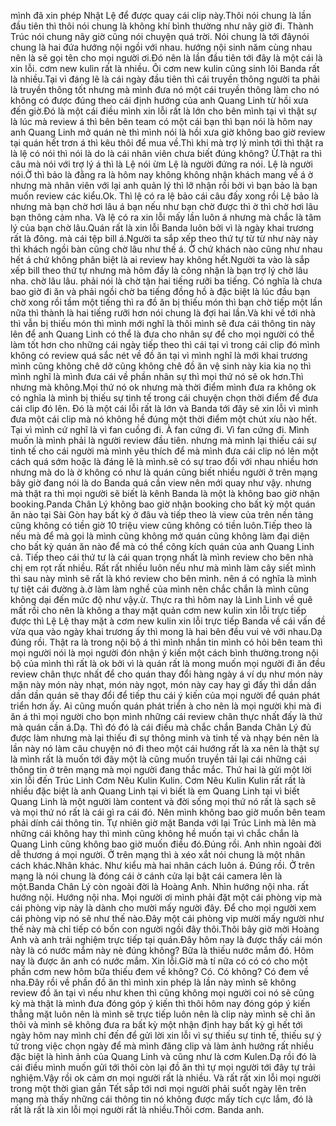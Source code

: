 mình đã xin phép Nhật Lệ để được quay cái clip này.Thôi nói chung là lần đầu tiên thì thôi nói chung là không khí bình thường như nãy giờ đi. Thành Trúc nói chung nãy giờ cũng nói chuyện quá trời. Nói chung là tới đâynói chung là hai đứa hướng nội ngồi với nhau. hướng nội sinh năm cùng nhau nên là sẽ gọi tên cho mọi người ơi.Đó nên là lần đầu tiên tới đây là một cái là xin lỗi. cơm new kulin rất là nhiều. Ôi cơm new kulin cũng sinh lôi Banda rất là nhiều.Tại vì đáng lẽ là cái ngày đầu tiên thì cái truyền thông người ta phải là truyền thông tốt nhưng mà mình đưa nó một cái truyền thông làm cho nó không có được đúng theo cái định hướng của anh Quang Linh từ hồi xưa đến giờ.Đó là một cái điều mình xin lỗi rất là lớn cho bên mình tại vì thật sự là lúc mà review á thì bên bên team có một cái bạn thì bạn nói là hôm nay anh Quang Linh mở quán nè thì mình nói là hồi xưa giờ không bao giờ review tại quán hết trơn á thì kêu thôi để mua về.Thì khi mà trợ lý mình tới thì thật ra là lệ có nói thì nói là do là cái nhân viên chưa biết đúng không? Ừ.Thật ra thì câu mà nói với trợ lý á thì là Lệ nói ừm Lệ là người đứng ra nói. Lệ là người nói.Ờ thì bảo là đằng ra là hôm nay không không nhận khách mang về á ờ nhưng mà nhân viên với lại anh quản lý thì lỡ nhận rồi bởi vì bạn bảo là bạn muốn review các kiểu.Ok. Thì lệ có ra lệ bảo cái câu đấy xong rồi Lệ bảo là nhưng mà bạn chờ hơi lâu á bạn nếu như bạn chờ được thì ờ thì chờ hơi lâu bạn thông cảm nha. Và lệ có ra xin lỗi mấy lần luôn á nhưng mà chắc là tâm lý của bạn chờ lâu.Quán rất là xin lỗi Banda luôn bởi vì là ngày khai trương rất là đông. mà cái tệp bill á.Người ta sắp xếp theo thứ tự từ từ như này này thì khách ngồi bàn cũng chờ lâu như thế á. Ờ chứ khách nào cũng như nhau hết á chứ không phân biệt là ai review hay không hết.Người ta vào là sắp xếp bill theo thứ tự nhưng mà hôm đấy là công nhận là bạn trợ lý chờ lâu nha. chờ lâu lâu. phải nói là chờ tận hai tiếng rưỡi ba tiếng. Có nghĩa là chưa bao giờ đi ăn và phải ngồi chờ ba tiếng đồng hồ à đặc biệt là lúc đầu bạn chờ xong rồi tầm một tiếng thì ra đồ ăn bị thiếu món thì bạn chờ tiếp một lần nữa thì thành là hai tiếng rưỡi hơn nói chung là đợi hai lần.Và khi về tới nhà thì vẫn bị thiếu món thì mình mới nghĩ là thôi mình sẽ đưa cái thông tin này lên để anh Quang Linh có thể là đưa cho nhân sự để cho mọi người có thể làm tốt hơn cho những cái ngày tiếp theo thì cái tại vì trong cái clip đó mình không có review quá sắc nét về đồ ăn tại vì mình nghĩ là mới khai trương mình cũng không chê dở cũng không chê đồ ăn vệ sinh này kia kia nọ thì mình nghĩ là mình đưa cái về phần nhân sự thì mọi thứ nó sẽ ok hơn.Thì nhưng mà không.Mọi thứ nó ok nhưng mà thời điểm mình đưa ra không ok có nghĩa là mình bị thiếu sự tinh tế trong cái chuyện chọn thời điểm để đưa cái clip đó lên. Đó là một cái lỗi rất là lớn và Banda tới đây sẽ xin lỗi vì mình đưa một cái clip mà nó không hề đúng một thời điểm một chút xíu nào hết. Tại vì mình cứ nghĩ là vì fan cuồng đi. À fan cứng đi. Vì fan cứng đi. Mình muốn là mình phải là người review đầu tiên. nhưng mà mình lại thiếu cái sự tinh tế cho cái người mà mình yêu thích để mà mình đưa cái clip nó lên một cách quá sớm hoặc là đáng lẽ là mình.sẽ có sự trao đổi với nhau nhiều hơn nhưng mà do là ờ không có như là quán cũng biết nhiều người ở trên mạng bây giờ đang nói là do Banda quá cần view nên mới quay như vậy. nhưng mà thật ra thì mọi người sẽ biết là kênh Banda là một là không bao giờ nhận booking.Panda Chân Lý không bao giờ nhận booking cho bất kỳ một quán ăn nào tại Sài Gòn hay bất kỳ ở đâu và tiếp theo là view của trên nền tảng cũng không có tiền giờ 10 triệu view cũng không có tiền luôn.Tiếp theo là nếu mà để mà gọi là mình cũng không mở quán cũng không làm đại diện cho bất kỳ quán ăn nào để mà có thể công kích quán của anh Quang Linh cả. Tiếp theo cái thứ tư là cái quan trọng nhất là mình review cho bên nhà chị em rọt rất nhiều. Rất rất nhiều luôn nếu như mà mình làm cây siết mình thì sau này mình sẽ rất là khó review cho bên mình. nên á có nghĩa là mình tự tiệt cái đường à.ờ làm làm nghề của mình nên chắc chắn là mình cũng không dại đến mức độ như vậy.ừ. Thực ra thì hôm nay là Linh Linh về quê mất rồi cho nên là không a thay mặt quản cơm new kulin xin lỗi trực tiếp được thì Lệ Lệ thay mặt à cơm new kulin xin lỗi trực tiếp Banda về cái vấn đề vừa qua vào ngày khai trương ấy thì mong là hai bên đều vui vẻ với nhau.Dạ đúng rồi. Thật ra là trong nội bộ á thì mình nhắn tin mình có hỏi bên team thì mọi người nói là mọi người đón nhận ý kiến một cách bình thường.trong nội bộ của mình thì rất là ok bởi vì là quán rất là mong muốn mọi người đi ăn đều review chân thực nhất để cho quán thay đổi hàng ngày á ví dụ như món này mặn này món này nhạt, món này ngọt, món này cay hay gì đấy thì dần dần dần dần quán sẽ thay đổi để tiếp thu cái ý kiến của mọi người để quán phát triển hơn ấy. Ai cũng muốn quán phát triển à cho nên là mọi người khi mà đi ăn á thì mọi người cho bọn mình những cái review chân thực nhất đấy là thứ mà quán cần á.Dạ. Thì đó đó là cái điều mà chắc chắn Banda Chân Lý đủ được làm nhưng mà lại thiếu đi sự thông minh và tinh tế và nhạy bén nên là lần này nó làm câu chuyện nó đi theo một cái hướng rất là xa nên là thật sự là mình rất là muốn tới đây một là cũng muốn truyền tải lại cái những cái thông tin ở trên mạng mà mọi người đang thắc mắc. Thứ hai là gửi một lời xin lỗi đến Trúc Linh Cơm Nêu Kulin Kulin. Cơm Nêu Kulin Kulin rất rất là nhiều đặc biệt là anh Quang Linh tại vì biết là em Quang Linh tại vì biết Quang Linh là một người làm content và đời sống mọi thứ nó rất là sạch sẽ và mọi thứ nó rất là cái gì ra cái đó. Nên mình không bao giờ muốn bên team phải dính cái thông tin. Tự nhiên giờ mặt Banda với lại Trúc Linh mà lên mà những cái không hay thì mình cũng không hề muốn tại vì chắc chắn là Quang Linh cũng không bao giờ muốn điều đó.Đúng rồi. Anh nhìn ngoài đời dễ thương á mọi người. Ở trên mạng thì à xéo xắt nói chung là một nhân cách khác.Nhân khác. Như kiểu mà hai nhân cách luôn á. Đúng rồi. Ở trên mạng là nói chung là đóng cái ờ cánh cửa lại bật cái camera lên là một.Banda Chân Lý còn ngoài đời là Hoàng Anh. Nhìn hướng nội nha. rất hướng nội. Hướng nội nha. Mọi người ơi mình phải đặt một cái phòng vip mà cái phòng vip này là dành cho mười mấy người đây. Để cho mọi người xem cái phòng vip nó sẽ như thế nào.Đây một cái phòng vip mười mấy người như thế này mà chỉ tiếp có bốn con người ngồi đây thôi.Thôi bây giờ mời Hoàng Anh và anh trải nghiệm trực tiếp tại quán.Đây hôm nay là được thấy cái món này là có nước mắm này nè đúng không? Bữa là thiếu nước mắm đó. Hôm nay là được ăn anh có nước mắm. Xin lỗi.Giờ mà tí nữa có có có cho một phần cơm new hôm bữa thiếu đem về không? Có. Có không? Có đem về nha.Đây rồi về phần đồ ăn thì mình xin phép là lần này mình sẽ không review đồ ăn tại vì nếu như khen thì cũng không mọi người coi nó sẽ cũng kỳ mà thật là mình đưa đóng góp ý kiến thì thôi hôm nay đóng góp ý kiến thẳng mặt luôn nên là mình sẽ trực tiếp luôn nên là clip này mình sẽ chỉ ăn thôi và mình sẽ không đưa ra bất kỳ một nhận định hay bất kỳ gì hết tới ngày hôm nay mình chỉ đến để gửi lời xin lỗi vì sự thiếu sự tinh tế, thiếu sự ý tứ trong việc chọn ngày để mà mình đăng clip và làm ảnh hưởng rất nhiều đặc biệt là hình ảnh của Quang Linh và cũng như là cơm Kulen.Dạ rồi đó là cái điều mình muốn gửi tới thôi còn lại đồ ăn thì tự mọi người tới đây tự trải nghiệm.Vậy rồi ok cảm ơn mọi người rất là nhiều. Và rất rất xin lỗi mọi người trong một thời gian gần Tết sắp tới nơi mọi người phải suốt ngày lên trên mạng mà thấy những cái thông tin nó không được mấy tích cực lắm, đó là rất là rất là xin lỗi mọi người rất là nhiều.Thôi cơm. Banda anh.